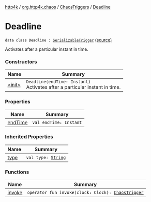 [http4k](../../../index.md) / [org.http4k.chaos](../../index.md) / [ChaosTriggers](../index.md) / [Deadline](./index.md)

# Deadline

`data class Deadline : `[`SerializableTrigger`](../../-serializable-trigger/index.md) [(source)](https://github.com/http4k/http4k/blob/master/http4k-testing-chaos/src/main/kotlin/org/http4k/chaos/ChaosTriggers.kt#L32)

Activates after a particular instant in time.

### Constructors

| Name | Summary |
|---|---|
| [&lt;init&gt;](-init-.md) | `Deadline(endTime: Instant)`<br>Activates after a particular instant in time. |

### Properties

| Name | Summary |
|---|---|
| [endTime](end-time.md) | `val endTime: Instant` |

### Inherited Properties

| Name | Summary |
|---|---|
| [type](../../-serializable-trigger/type.md) | `val type: `[`String`](https://kotlinlang.org/api/latest/jvm/stdlib/kotlin/-string/index.html) |

### Functions

| Name | Summary |
|---|---|
| [invoke](invoke.md) | `operator fun invoke(clock: Clock): `[`ChaosTrigger`](../../-chaos-trigger.md) |
